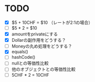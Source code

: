 # TODO

- [x] $5 + 10CHF = $10 （レートが2:1の場合）
- [ ] $5 * 2 = $10
- [x] amountをprivateにする
- [x] Dollarの副作用をどうする？
- [ ] Moneyの丸め処理をどうする？
- [x] equals()
- [ ] hashCode()
- [ ] nullとの等価性比較
- [ ] 他のオブジェクトとの等価性比較
- [ ] 5CHF * 2 = 10CHF
